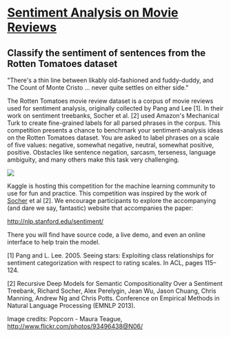 # [Sentiment Analysis on Movie Reviews](https://www.kaggle.com/c/sentiment-analysis-on-movie-reviews)
## Classify the sentiment of sentences from the Rotten Tomatoes dataset

"There's a thin line between likably old-fashioned and fuddy-duddy, and The Count of Monte Cristo ... never quite settles on either side."

The Rotten Tomatoes movie review dataset is a corpus of movie reviews used for sentiment analysis, originally collected by Pang and Lee [1]. In their work on sentiment treebanks, Socher et al. [2] used Amazon's Mechanical Turk to create fine-grained labels for all parsed phrases in the corpus. This competition presents a chance to benchmark your sentiment-analysis ideas on the Rotten Tomatoes dataset. You are asked to label phrases on a scale of five values: negative, somewhat negative, neutral, somewhat positive, positive. Obstacles like sentence negation, sarcasm, terseness, language ambiguity, and many others make this task very challenging.

![](https://kaggle2.blob.core.windows.net/competitions/kaggle/3810/media/treebank.png)

Kaggle is hosting this competition for the machine learning community to use for fun and practice. This competition was inspired by the work of [Socher](http://www.socher.org/) et al [2]. We encourage participants to explore the accompanying (and dare we say, fantastic) website that accompanies the paper:

http://nlp.stanford.edu/sentiment/

There you will find have source code, a live demo, and even an online interface to help train the model.

[1] Pang and L. Lee. 2005. Seeing stars: Exploiting class relationships for sentiment categorization with respect to rating scales. In ACL, pages 115–124.

[2] Recursive Deep Models for Semantic Compositionality Over a Sentiment Treebank, Richard Socher, Alex Perelygin, Jean Wu, Jason Chuang, Chris Manning, Andrew Ng and Chris Potts. Conference on Empirical Methods in Natural Language Processing (EMNLP 2013).

Image credits: Popcorn - Maura Teague, http://www.flickr.com/photos/93496438@N06/